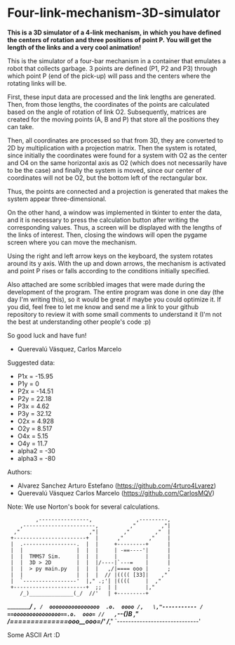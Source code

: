 # Four-link-mechanism-3D-simulator

**This is a 3D simulator of a 4-link mechanism, in which you have defined the centers of rotation and three positions of point P. You will get the length of the links and a very cool animation!**

This is the simulator of a four-bar mechanism in a container that emulates a robot that collects garbage. 3 points are defined (P1, P2 and P3) through which point P (end of the pick-up) will pass and the centers where the rotating links will be.

First, these input data are processed and the link lengths are generated. Then, from those lengths, the coordinates of the points are calculated based on the angle of rotation of link O2. Subsequently, matrices are created for the moving points (A, B and P) that store all the positions they can take.

Then, all coordinates are processed so that from 3D, they are converted to 2D by multiplication with a projection matrix. Then the system is rotated, since initially the coordinates were found for a system with O2 as the center and O4 on the same horizontal axis as O2 (which does not necessarily have to be the case) and finally the system is moved, since our center of coordinates will not be O2, but the bottom left of the rectangular box.

Thus, the points are connected and a projection is generated that makes the system appear three-dimensional.

On the other hand, a window was implemented in tkinter to enter the data, and it is necessary to press the calculation button after writing the corresponding values. Thus, a screen will be displayed with the lengths of the links of interest. Then, closing the windows will open the pygame screen where you can move the mechanism.

Using the right and left arrow keys on the keyboard, the system rotates around its y axis. With the up and down arrows, the mechanism is activated and point P rises or falls according to the conditions initially specified.

Also attached are some scribbled images that were made during the development of the program. The entire program was done in one day (the day I'm writing this), so it would be great if maybe you could optimize it. If you did, feel free to let me know and send me a link to your github repository to review it with some small comments to understand it (I'm not the best at understanding other people's code :p)

So good luck and have fun!

- Querevalú Vásquez, Carlos Marcelo

Suggested data:

- P1x = -15.95
- P1y = 0
- P2x = -14.51
- P2y = 22.18
- P3x = 4.62
- P3y = 32.12
- O2x = 4.928
- O2y = 8.517
- O4x = 5.15
- O4y = 11.7
- alpha2 = -30
- alpha3 = -80

Authors:
- Alvarez Sanchez Arturo Estefano (https://github.com/4rturo4Lvarez)
- Querevalú Vásquez Carlos Marcelo (https://github.com/CarlosMQV)

Note: We use Norton's book for several calculations.

             ,----------------,              ,---------,
        ,-----------------------,          ,"        ,"|
      ,"                      ,"|        ,"        ,"  |
     +-----------------------+  |      ,"        ,"    |
     |  .-----------------.  |  |     +---------+      |
     |  |                 |  |  |     | -==----'|      |
     |  |  TMMS7 Sim.     |  |  |     |         |      |
     |  |  3D > 2D        |  |  |/----|`---=    |      |
     |  |  > py main.py   |  |  |   ,/|==== ooo |      ;
     |  |                 |  |  |  // |(((( [33]|    ,"
     |  `-----------------'  |," .;'| |((((     |  ,"
     +-----------------------+  ;;  | |         |,"
        /_)______________(_/  //'   | +---------+
   ___________________________/___  `,
  /  oooooooooooooooo  .o.  oooo /,   \,"-----------
 / ==ooooooooooooooo==.o.  ooo= //   ,`\--{)B     ,"
/_==__==========__==_ooo__ooo=_/'   /___________,"
`-----------------------------'

Some ASCII Art :D
